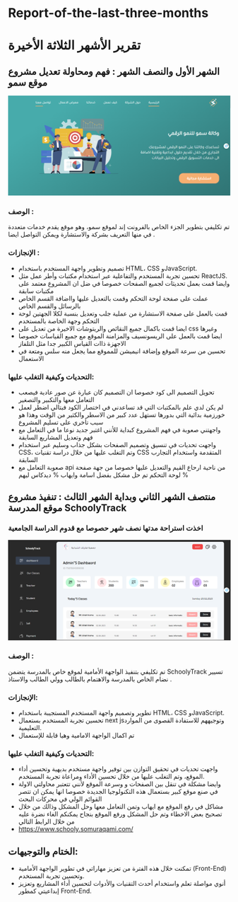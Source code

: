 # Report-of-the-last-three-months 
# تقرير الأشهر الثلاثة الأخيرة
## الشهر الأول والنصف الشهر : فهم ومحاولة تعديل  مشروع موقع سمو

 
<img src="https://raw.githubusercontent.com/salahkhenfer/Report-of-the-last-three-months/main/Screenshot%202023-09-27%20213515.png">

### الوصف :
تم تكليفي بتطوير الجزء الخاص بالفرونت إند لموقع سمو، وهو موقع يقدم خدمات متعددة في منها التعريف بشركة والاستشارة ويمكن التواصل ايضا .

### الإنجازات :

- تصميم وتطوير واجهة المستخدم باستخدام HTML، CSS وJavaScript.
- تحسين تجربة المستخدم والتفاعلية عبر استخدام مكتبات وأطر عمل مثل ReactJS.
وايضا قمت بعمل تحديثات لجميع الصفحات خصوصا في ضل ان المشروع معتمد على مكتبات سابقة 
- عملت على صفحة لوحة التحكم وقمت بالتعديل عليها وااضافة القسم الخاص بالرسائل والقسم الخاص
- قمت بالعمل على صفحة الاستشارة من عملية جلب وتعديل بنسبة لكلا الجهتين لوحة التحكم وجهة الخاصة بالمستخدم
- ايضا قمت باكمال جميع النقائص والريتوشات الاخيرة من تعديل على css وغيرها
- ايضا قمت بالعمل على الريسونسيف والمزامنة الموقع مع جميع القياسات خصوصا الاجهزة ذاات القياس الكبير جدا مثل التلفاز
- تحسين من سرعة الموقع وإضافة انيميشن للمموقع مما يجعل منه سلس ومتعة في الاستعمال 
### التحديات وكيفية التغلب عليها:
- تحويل التصميم الى كود خصوصا ان التصميم كان عبارة عن صور عادية فيصعب التعامل معها والتكبير والتصغير
- لم يكن لدي علم بالمكتبات التي قد تساعدني في اختصار الكود فبتالي اضطر لعمل خورزمية بدائية التي بدورها تستهل عدد كبير من الاسطر والكثير من الوقت وهذا هو سبب تأخري على تسليم المشروع 
 - واجهتني صعوبة في فهم المشروع كبداية للأنني اغتبر جديد نوعا ما في التعامل مع فهم وتعديل المشاريع السابقة 
- واجهت تحديات في تنسيق وتصميم الصفحات بشكل جذاب وسليم عبر استخدام CSS، وتم التغلب عليها من خلال دراسة تقنيات CSS المتقدمة واستخدام التجارب السابقة
- صعوبة التعامل مع api من ناحية ارحاع القيم والتعديل عليها خصوصا من جهة صفحة لوحة التحكم تم حل مشكل بفضل اسامة وايهاب % ديدكاس ليهم %
## منتصف الشهر الثاني وبداية الشهر الثالث : تنفيذ مشروع موقع المدرسة SchoolyTrack
### اخذت استراحة مدتها نصف شهر حصوصا مع قدوم الدراسة الجامعية 
 <img src ="https://raw.githubusercontent.com/salahkhenfer/Report-of-the-last-three-months/main/Screenshot%202023-09-27%20213441.png">

### الوصف :

تم تكليفي بتنفيذ الواجهة الأمامية لموقع خاص بالمدرسة يتضمن SchoolyTrack تسيير نضام الخاص بالمدرسة والاهتمام بالطالب  وولي الطالب والاستاذ .

### الإنجازات:

- تطوير وتصميم واجهة المستخدم المستجيبة باستخدام HTML، CSS وJavaScript.
- تحسين تجربة المستخدم  بستعمال next jsوتوجيههم للاستفادة القصوى من الموارد التعليمية.
- تم اكمال الواجهة الامامية وهيا قابلة للإستعمال 
### التحديات وكيفية التغلب عليها:
- واجهت تحديات في تحقيق التوازن بين توفير واجهة مستخدم بديهية وتحسين أداء الموقع، وتم التغلب عليها من خلال تحسين الأداء ومراعاة تجربة المستخدم.
- وايضا مشكلة في تنقل بين الصفحات و وسرعة الموقع لأنني تتعتبر  محاولتي الاولة في صنع موقع كبير بستعمال هذه التكنولوجيا الجديدة خصوصا انها يمكن ان تتصر القوائم الولي في محركات البحث
- مشاكل في رفع الموقع مع ايهاب وتمن التعامل معها وحل المشكل وذالك من خلال تصحيح بعض الاخطاء وتم حل المشكل ورفع الموقع بنجاح يمكنكم الغاء نضرة عليه  من خلال الرابط التالي
- https://www.schooly.somuraqami.com/

  
## الختام والتوجيهات:
- تمكنت خلال هذه الفترة من تعزيز مهاراتي في تطوير الواجهة الأمامية (Front-End) وتحسين تجربة المستخدم.
- أنوي مواصلة تعلم واستخدام أحدث التقنيات والأدوات لتحسين أداء المشاريع وتعزيز إبداعيتي كمطور Front-End.
